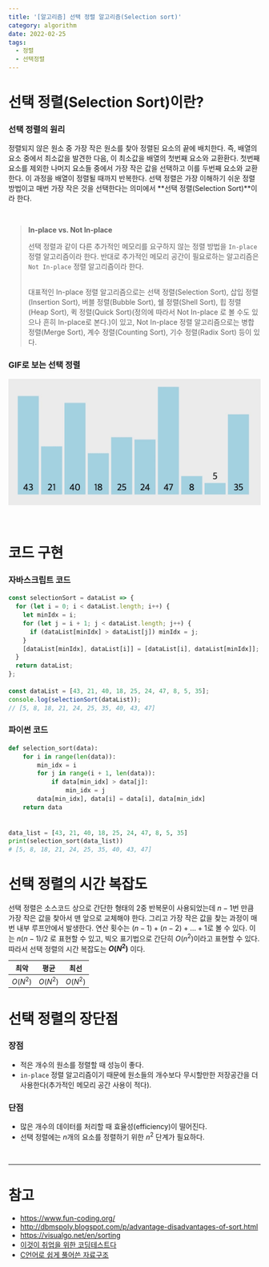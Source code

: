 ```yaml
---
title: '[알고리즘] 선택 정렬 알고리즘(Selection sort)'
category: algorithm
date: 2022-02-25
tags:
  - 정렬
  - 선택정렬
---
```


# 선택 정렬(Selection Sort)이란?

### 선택 정렬의 원리

정렬되지 않은 원소 중 가장 작은 원소를 찾아 정렬된 요소의 끝에 배치한다. 즉, 배열의 요소 중에서 최소값을 발견한 다음, 이 최소값을 배열의 첫번째 요소와 교환환다. 첫번째 요소를 제외한 나머지 요소들 중에서 가장 작은 값을 선택하고 이를 두번째 요소와 교환한다. 이 과정을 배열이 정렬될 때까지 반복한다. 선택 정렬은 가장 이해하기 쉬운 정렬 방법이고 매번 가장 작은 것을 선택한다는 의미에서 **선택 정렬(Selection Sort)**이라 한다.

<br />

> **In-place vs. Not In-place**
>
> 선택 정렬과 같이 다른 추가적인 메모리를 요구하지 않는 정렬 방법을 `In-place` 정렬 알고리즘이라 한다. 반대로 추가적인 메모리 공간이 필요로하는 알고리즘은 `Not In-place` 정렬 알고리즘이라 한다.
>
> <br />
> 대표적인 In-place 정렬 알고리즘으로는 선택 정렬(Selection Sort), 삽입 정렬(Insertion
> Sort), 버블 정렬(Bubble Sort), 쉘 정렬(Shell Sort), 힙 정렬(Heap Sort), 퀵 정렬(Quick
> Sort)(정의에 따라서 Not In-place 로 볼 수도 있으나 흔히 In-place로 본다.)이 있고,
> Not In-place 정렬 알고리즘으로는 병합 정렬(Merge Sort), 계수 정렬(Counting Sort),
> 기수 정렬(Radix Sort) 등이 있다.

### GIF로 보는 선택 정렬

![selection-sort](./image/selection-sort.gif)

<br />

# 코드 구현

### 자바스크립트 코드

```js
const selectionSort = dataList => {
  for (let i = 0; i < dataList.length; i++) {
    let minIdx = i;
    for (let j = i + 1; j < dataList.length; j++) {
      if (dataList[minIdx] > dataList[j]) minIdx = j;
    }
    [dataList[minIdx], dataList[i]] = [dataList[i], dataList[minIdx]];
  }
  return dataList;
};

const dataList = [43, 21, 40, 18, 25, 24, 47, 8, 5, 35];
console.log(selectionSort(dataList));
// [5, 8, 18, 21, 24, 25, 35, 40, 43, 47]
```

### 파이썬 코드

```python
def selection_sort(data):
    for i in range(len(data)):
        min_idx = i
        for j in range(i + 1, len(data)):
            if data[min_idx] > data[j]:
                min_idx = j
        data[min_idx], data[i] = data[i], data[min_idx]
    return data


data_list = [43, 21, 40, 18, 25, 24, 47, 8, 5, 35]
print(selection_sort(data_list))
# [5, 8, 18, 21, 24, 25, 35, 40, 43, 47]
```

# 선택 정렬의 시간 복잡도

선택 정렬은 소스코드 상으로 간단한 형태의 2중 반복문이 사용되었는데 $n-1$번 만큼 가장 작은 값을 찾아서 맨 앞으로 교체해야 한다. 그리고 가장 작은 값을 찾는 과정이 매번 내부 루프안에서 발생한다.
연산 횟수는 $(n - 1) + (n - 2) +  ... + 1$로 볼 수 있다. 이는 $n(n - 1) / 2$ 로 표현할 수 있고, 빅오 표기법으로 간단히 $O(n^2)$이라고 표현할 수 있다. 따라서 선택 정렬의 시간 복잡도는 **$O(N^2)$** 이다.

| 최악     | 평균     | 최선     |
| -------- | -------- | -------- |
| $O(N^2)$ | $O(N^2)$ | $O(N^2)$ |

# 선택 정렬의 장단점

### 장점

- 적은 개수의 원소를 정렬할 때 성능이 좋다.
- `in-place` 정렬 알고리즘이기 때문에 원소들의 개수보다 무시할만한 저장공간을 더 사용한다(추가적인 메모리 공간 사용이 적다).

### 단점

- 많은 개수의 데이터를 처리할 때 효율성(efficiency)이 떨어진다.
- 선택 정렬에는 $n$개의 요소를 정렬하기 위한 $n^2$ 단계가 필요하다.

<br />

---

# 참고

- https://www.fun-coding.org/
- http://dbmspoly.blogspot.com/p/advantage-disadvantages-of-sort.html
- https://visualgo.net/en/sorting
- [이것이 취업을 위한 코딩테스트다](http://www.yes24.com/Product/Goods/91433923)
- [C언어로 쉽게 풀어쓴 자료구조](http://www.yes24.com/Product/Goods/69750539)
